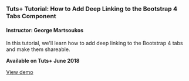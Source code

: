 ### Tuts+ Tutorial: How to Add Deep Linking to the Bootstrap 4 Tabs Component

#### Instructor: George Martsoukos

In this tutorial, we'll learn how to add deep linking to the Bootstrap 4 tabs and make them shareable.

**Available on Tuts+ June 2018**

[View demo](https://tutsplus.github.io/bootstrap-tabs/)
